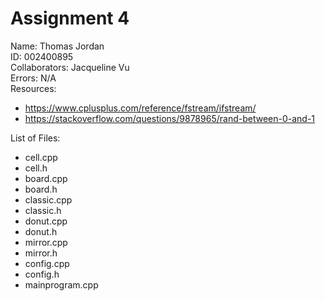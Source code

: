 # Assignment 4  
Name: Thomas Jordan  
ID: 002400895  
Collaborators: Jacqueline Vu  
Errors: N/A  
Resources:
- https://www.cplusplus.com/reference/fstream/ifstream/
- https://stackoverflow.com/questions/9878965/rand-between-0-and-1

List of Files:   
- cell.cpp
- cell.h
- board.cpp
- board.h
- classic.cpp
- classic.h
- donut.cpp
- donut.h
- mirror.cpp
- mirror.h
- config.cpp
- config.h
- mainprogram.cpp
